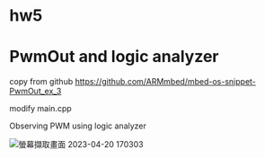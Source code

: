 # hw5
# PwmOut and logic analyzer

copy from github https://github.com/ARMmbed/mbed-os-snippet-PwmOut_ex_3

modify main.cpp


Observing PWM using logic analyzer

![螢幕擷取畫面 2023-04-20 170303](https://user-images.githubusercontent.com/59012686/233316420-f11cf2f3-cefe-437f-888e-73111a0e86fd.png)
